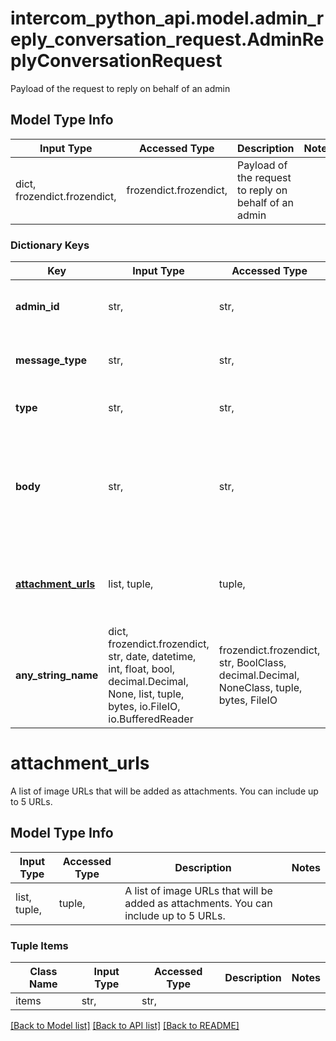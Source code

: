# intercom_python_api.model.admin_reply_conversation_request.AdminReplyConversationRequest

Payload of the request to reply on behalf of an admin

## Model Type Info
Input Type | Accessed Type | Description | Notes
------------ | ------------- | ------------- | -------------
dict, frozendict.frozendict,  | frozendict.frozendict,  | Payload of the request to reply on behalf of an admin | 

### Dictionary Keys
Key | Input Type | Accessed Type | Description | Notes
------------ | ------------- | ------------- | ------------- | -------------
**admin_id** | str,  | str,  | The id of the admin who is authoring the comment. | 
**message_type** | str,  | str,  |  | must be one of ["comment", "note", ] 
**type** | str,  | str,  |  | must be one of ["admin", ] 
**body** | str,  | str,  | The text body of the reply.\\nNotes accept some HTML formatting.\\nMust be present for comment and note message types. | [optional] 
**[attachment_urls](#attachment_urls)** | list, tuple,  | tuple,  | A list of image URLs that will be added as attachments. You can include up to 5 URLs. | [optional] 
**any_string_name** | dict, frozendict.frozendict, str, date, datetime, int, float, bool, decimal.Decimal, None, list, tuple, bytes, io.FileIO, io.BufferedReader | frozendict.frozendict, str, BoolClass, decimal.Decimal, NoneClass, tuple, bytes, FileIO | any string name can be used but the value must be the correct type | [optional]

# attachment_urls

A list of image URLs that will be added as attachments. You can include up to 5 URLs.

## Model Type Info
Input Type | Accessed Type | Description | Notes
------------ | ------------- | ------------- | -------------
list, tuple,  | tuple,  | A list of image URLs that will be added as attachments. You can include up to 5 URLs. | 

### Tuple Items
Class Name | Input Type | Accessed Type | Description | Notes
------------- | ------------- | ------------- | ------------- | -------------
items | str,  | str,  |  | 

[[Back to Model list]](../../README.md#documentation-for-models) [[Back to API list]](../../README.md#documentation-for-api-endpoints) [[Back to README]](../../README.md)

